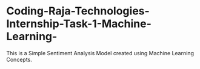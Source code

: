 # Coding-Raja-Technologies-Internship-Task-1-Machine-Learning-
This is a Simple Sentiment Analysis Model created using Machine Learning Concepts.
